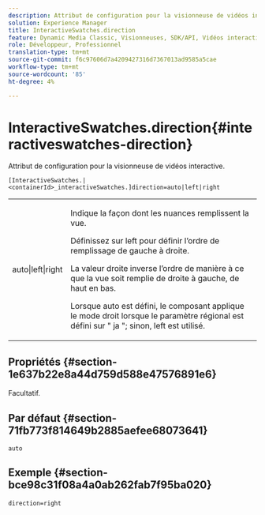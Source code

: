 ```yaml
---
description: Attribut de configuration pour la visionneuse de vidéos interactive.
solution: Experience Manager
title: InteractiveSwatches.direction
feature: Dynamic Media Classic, Visionneuses, SDK/API, Vidéos interactives
role: Développeur, Professionnel
translation-type: tm+mt
source-git-commit: f6c97606d7a4209427316d7367013ad9585a5cae
workflow-type: tm+mt
source-wordcount: '85'
ht-degree: 4%

---
```



# InteractiveSwatches.direction{#interactiveswatches-direction}

Attribut de configuration pour la visionneuse de vidéos interactive.

`[InteractiveSwatches.|<containerId>_interactiveSwatches.]direction=auto|left|right`

<table id="table_441553CD34C94A58A9D7CBF772DEDDB6"> 
 <tbody> 
  <tr> 
   <td colname="col1"> <p> <span class="codeph"> auto|left|right  </span> </p> </td> 
   <td colname="col2"> <p> Indique la façon dont les nuances remplissent la vue. </p> <p>Définissez sur <span class="codeph"> left </span> pour définir l’ordre de remplissage de gauche à droite. </p> <p>La valeur <span class="codeph"> droite </span> inverse l’ordre de manière à ce que la vue soit remplie de droite à gauche, de haut en bas. </p> <p>Lorsque <span class="codeph"> auto </span> est défini, le composant applique le mode droit lorsque le paramètre régional est défini sur " <span class="codeph"> ja </span>"; sinon, <span class="codeph"> left </span> est utilisé. </p> </td> 
  </tr> 
 </tbody> 
</table>

## Propriétés {#section-1e637b22e8a44d759d588e47576891e6}

Facultatif.

## Par défaut {#section-71fb773f814649b2885aefee68073641}

`auto`

## Exemple {#section-bce98c31f08a4a0ab262fab7f95ba020}

```
direction=right
```

